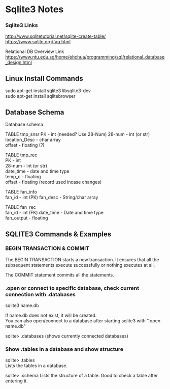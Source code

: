# Sqlite3 Notes

### Sqlite3 Links
http://www.sqlitetutorial.net/sqlite-create-table/  
https://www.sqlite.org/faq.html  

Relational DB Overview Link  
https://www.ntu.edu.sg/home/ehchua/programming/sql/relational_database_design.html  

## Linux Install Commands  
sudo apt-get install sqlite3 libsqlite3-dev  
sudo apt-get install sqlitebrowser  
  
## Database Schema
Database schema  

TABLE tmp_snsr
PK - int (needed?  Use 28-Num) 
28-num - int (or str)
location_Desc  - char array  
offset - floating (?)  
  
TABLE tmp_rec  
PK - int  
28-num - int (or str)  
date_time - date and time type  
temp_c - floating  
offset - floating (record used incase changes)  
  
TABLE fan_info  
fan_id - int  (PK)
fan_desc - String/char array  
  
TABLE fan_rec  
fan_id - int  (FK)
date_time - Date and time type  
fan_output - floating  

## SQLITE3 Commands & Examples

### BEGIN TRANSACTION & COMMIT
The BEGIN TRANSACTION starts a new transaction. It ensures that all the subsequent statements execute successfully or nothing executes at all.  

The COMMIT statement commits all the statements.  

### .open or connect to specific database, check current connection with .databases  
sqlite3 name.db  
  
If name.db does not exist, it will be created.  
You can also open/connect to a database after starting sqlite3 with ".open name.db"  

sqlite> .databases   (shows currently connected databases)  

### Show .tables in a database and show structure  
sqlite> .tables  
Lists the tables in a database.  

sqlite> .schema <table name>
Lists the structure of a table.  Good to check a table after entering it.  
